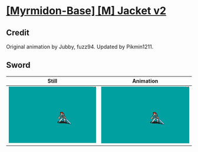 # [\[Myrmidon-Base\] \[M\] Jacket v2](../)

## Credit

Original animation by Jubby, fuzz94.
Updated by Pikmin1211.
	
## Sword

| Still | Animation |
| :---: | :-------: |
| ![Sword still](./Sword_000.png) | ![Sword animation](./Sword.gif) |
